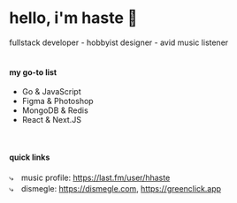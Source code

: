 # hello, i'm haste 🎪
fullstack developer - hobbyist designer - avid music listener <br> 
<br>

#### my go-to list
 -  Go & JavaScript
 -  Figma & Photoshop
 -  MongoDB & Redis
 -  React & Next.JS
<br>

#### quick links
⤷　music profile: https://last.fm/user/hhaste <br>
⤷　dismegle: https://dismegle.com,  https://greenclick.app

